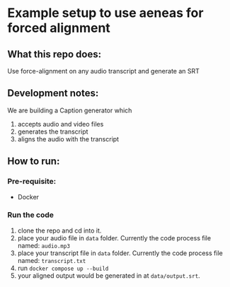 # Example setup to use aeneas for forced alignment

## What this repo does: 
Use force-alignment on any audio transcript and generate an SRT


## Development notes:
We are building a Caption generator which
1. accepts audio and video files
2. generates the transcript
3. aligns the audio with the transcript

## How to run:

### Pre-requisite: 
* Docker
### Run the code
1. clone the repo and cd into it.
1. place your audio file in `data` folder. Currently the code process file named: `audio.mp3`
2. place your transcript file in `data` folder. Currently the code process file named: `transcript.txt`
3. run `docker compose up --build`
4. your aligned output would be generated in at `data/output.srt`.

